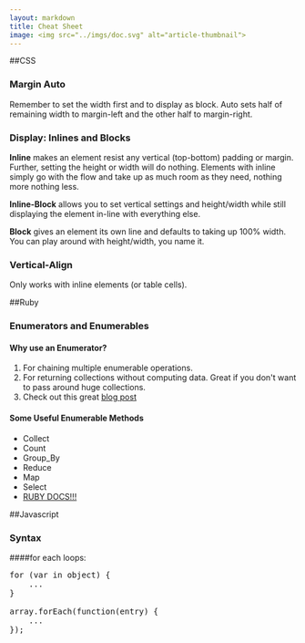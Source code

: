 ```yaml
---
layout: markdown
title: Cheat Sheet
image: <img src="../imgs/doc.svg" alt="article-thumbnail">
---
```


##CSS

### Margin Auto

Remember to set the width first and to display as block. Auto sets half of remaining width to margin-left and the other half to margin-right.

### Display: Inlines and Blocks

**Inline** makes an element resist any vertical (top-bottom) padding or margin. Further, setting the height or width will do nothing. Elements with inline simply go with the flow and take up as much room as they need, nothing more nothing less.

**Inline-Block** allows you to set vertical settings and height/width while still displaying the element in-line with everything else.

**Block** gives an element its own line and defaults to taking up 100% width. You can play around with height/width, you name it.

### Vertical-Align

Only works with inline elements (or table cells).

##Ruby

### Enumerators and Enumerables

#### Why use an Enumerator?
1. For chaining multiple enumerable operations. 
2. For returning collections without computing data. Great if you don't want to pass around huge collections.
3. Check out this great [blog post](http://blog.arkency.com/2014/01/ruby-to-enum-for-enumerator/)

#### Some Useful Enumerable Methods
* Collect 
* Count
* Group_By
* Reduce
* Map
* Select
* [RUBY DOCS!!!](http://ruby-doc.org/core-2.2.3/Enumerable.html)


##Javascript

### Syntax

####for each loops:

 <pre class="prettprint lang-js">
for (var in object) { 
	...
}

array.forEach(function(entry) {
	...
});
</pre>
